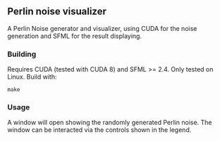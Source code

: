 ## Perlin noise visualizer
A Perlin Noise generator and visualizer, using CUDA for the noise generation and SFML for the result displaying.

### Building
Requires CUDA (tested with CUDA 8) and SFML >= 2.4. Only tested on Linux. Build with:

```
make
```

### Usage
A window will open showing the randomly generated Perlin noise. The window
can be interacted via the controls shown in the legend.
